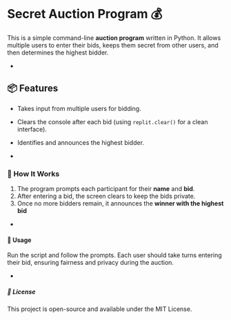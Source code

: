 # Secret Auction Program 💰
This is a simple command-line **auction program** written in Python. It allows multiple users to enter their bids, keeps them secret from other users, and then determines the highest bidder.

-

## 📦 Features

- Takes input from multiple users for bidding.
- Clears the console after each bid (using `replit.clear()` for a clean interface).
- Identifies and announces the highest bidder.

-

### 🚀 How It Works

1. The program prompts each participant for their **name** and **bid**.
2. After entering a bid, the screen clears to keep the bids private.
3. Once no more bidders remain, it announces the **winner with the highest bid**

-

#### 📝 Usage

Run the script and follow the prompts. Each user should take turns entering their bid, ensuring fairness and privacy during the auction.

-

##### 📜 License
This project is open-source and available under the MIT License.

